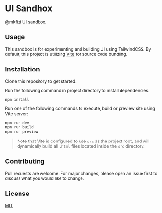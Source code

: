 # UI Sandhox
@mkfizi UI sandbox.

## Usage
This sandbox is for experimenting and building UI using TailwindCSS. By default, this project is utilizing [Vite](https://vitejs.dev/) for source code bundling.

## Installation
Clone this repository to get started.

Run the following command in project directory to install dependencies.
```bash
npm install
```

Run one of the following commands to execute, build or preview site using Vite server:
```bash
npm run dev
npm run build
npm run preview
```

> Note that Vite is configured to use `src` as the project root, and will dynamically build all `.html` files located inside the `src` directory.

## Contributing

Pull requests are welcome. For major changes, please open an issue first to discuss what you would like to change.


## License
[MIT](https://github.com/mkfizi/ui-style/blob/main/LICENSE)

